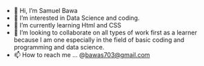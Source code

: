 - 👋 Hi, I’m Samuel Bawa
- 👀 I’m interested in Data Science and coding.
- 🌱 I’m currently learning Html and CSS
- 💞️ I’m looking to collaborate on all types of work first as a learner because I am one especially in the field of basic coding and programming and data science.
- 📫 How to reach me ... @bawas703@gmail.com
<!---
SammyB1402/SammyB1402 is a ✨ special ✨ repository because its `README.md` (this file) appears on your GitHub profile.
You can click the Preview link to take a look at your changes.
--->
